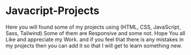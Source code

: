 # Javacript-Projects
Here you will found some of my projects using (HTML, CSS, JavaScript, Sass, Tailwind) Some of them are Responsive and some not.
Hope You all Like and appreciate my Work.
and if you feel that there is any mistakes in my projects then you can add it so that I will get to learn something new.
